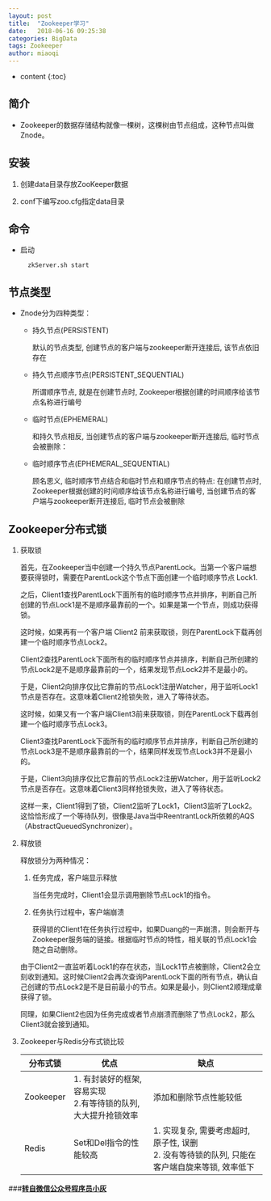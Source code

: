 ```yaml
---
layout: post
title:  "Zookeeper学习"
date:   2018-06-16 09:25:38
categories: BigData
tags: Zookeeper
author: miaoqi
---
```


* content
{:toc}
            
## 简介

* Zookeeper的数据存储结构就像一棵树，这棵树由节点组成，这种节点叫做Znode。

## 安装

1. 创建data目录存放ZooKeeper数据

1. conf下编写zoo.cfg指定data目录

## 命令

* 启动

        zkServer.sh start

## 节点类型

* Znode分为四种类型：

    * 持久节点(PERSISTENT)

        默认的节点类型, 创建节点的客户端与zookeeper断开连接后, 该节点依旧存在 

    * 持久节点顺序节点(PERSISTENT_SEQUENTIAL)

        所谓顺序节点, 就是在创建节点时, Zookeeper根据创建的时间顺序给该节点名称进行编号

    * 临时节点(EPHEMERAL)

        和持久节点相反, 当创建节点的客户端与zookeeper断开连接后, 临时节点会被删除：

    * 临时顺序节点(EPHEMERAL_SEQUENTIAL)

        顾名思义, 临时顺序节点结合和临时节点和顺序节点的特点: 在创建节点时, Zookeeper根据创建的时间顺序给该节点名称进行编号, 当创建节点的客户端与zookeeper断开连接后, 临时节点会被删除

## Zookeeper分布式锁

1. 获取锁

    首先，在Zookeeper当中创建一个持久节点ParentLock。当第一个客户端想要获得锁时，需要在ParentLock这个节点下面创建一个临时顺序节点 Lock1. 

    之后，Client1查找ParentLock下面所有的临时顺序节点并排序，判断自己所创建的节点Lock1是不是顺序最靠前的一个。如果是第一个节点，则成功获得锁。

    这时候，如果再有一个客户端 Client2 前来获取锁，则在ParentLock下载再创建一个临时顺序节点Lock2。

    Client2查找ParentLock下面所有的临时顺序节点并排序，判断自己所创建的节点Lock2是不是顺序最靠前的一个，结果发现节点Lock2并不是最小的。

    于是，Client2向排序仅比它靠前的节点Lock1注册Watcher，用于监听Lock1节点是否存在。这意味着Client2抢锁失败，进入了等待状态。

    这时候，如果又有一个客户端Client3前来获取锁，则在ParentLock下载再创建一个临时顺序节点Lock3。

    Client3查找ParentLock下面所有的临时顺序节点并排序，判断自己所创建的节点Lock3是不是顺序最靠前的一个，结果同样发现节点Lock3并不是最小的。

    于是，Client3向排序仅比它靠前的节点Lock2注册Watcher，用于监听Lock2节点是否存在。这意味着Client3同样抢锁失败，进入了等待状态。

    这样一来，Client1得到了锁，Client2监听了Lock1，Client3监听了Lock2。这恰恰形成了一个等待队列，很像是Java当中ReentrantLock所依赖的AQS（AbstractQueuedSynchronizer）。

2. 释放锁

    释放锁分为两种情况：

    1. 任务完成，客户端显示释放
     
        当任务完成时，Client1会显示调用删除节点Lock1的指令。

    2. 任务执行过程中，客户端崩溃

        获得锁的Client1在任务执行过程中，如果Duang的一声崩溃，则会断开与Zookeeper服务端的链接。根据临时节点的特性，相关联的节点Lock1会随之自动删除。

    由于Client2一直监听着Lock1的存在状态，当Lock1节点被删除，Client2会立刻收到通知。这时候Client2会再次查询ParentLock下面的所有节点，确认自己创建的节点Lock2是不是目前最小的节点。如果是最小，则Client2顺理成章获得了锁。

    同理，如果Client2也因为任务完成或者节点崩溃而删除了节点Lock2，那么Client3就会接到通知。

3. Zookeeper与Redis分布式锁比较

    |分布式锁|优点|缺点|
    |-----|-----|-----|
    |Zookeeper|1. 有封装好的框架, 容易实现<br/>2.有等待锁的队列, 大大提升抢锁效率|添加和删除节点性能较低|
    |Redis|Set和Del指令的性能较高|1. 实现复杂, 需要考虑超时, 原子性, 误删<br/>2. 没有等待锁的队列, 只能在客户端自旋来等锁, 效率低下|


###**[转自微信公众号程序员小灰][1]**

[1]: https://mp.weixin.qq.com/s/u8QDlrDj3Rl1YjY4TyKMCA